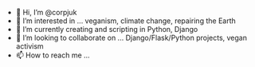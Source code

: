 - 👋 Hi, I’m @corpjuk
- 👀 I’m interested in ... veganism, climate change, repairing the Earth
- 🌱 I’m currently creating and scripting in Python, Django
- 💞️ I’m looking to collaborate on ... Django/Flask/Python projects, vegan activism
- 📫 How to reach me ... 

<!---
corpjuk/corpjuk is a ✨ special ✨ repository because its `README.md` (this file) appears on your GitHub profile.
You can click the Preview link to take a look at your changes.
--->
